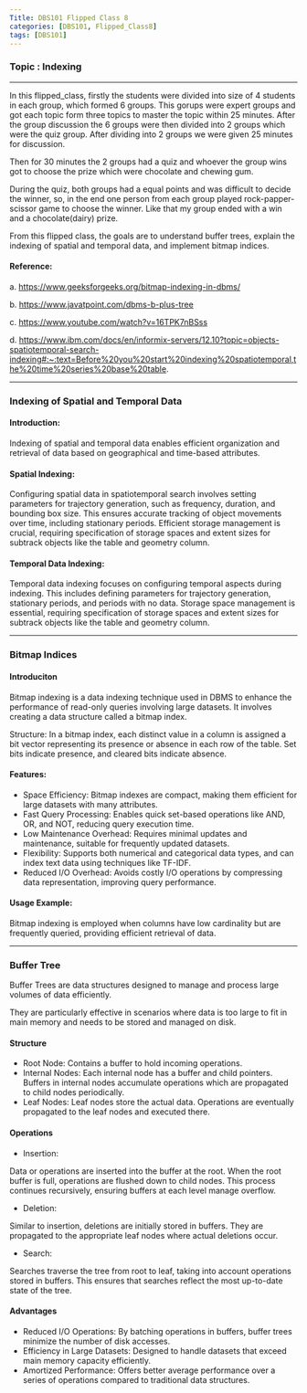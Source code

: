 ```yaml
---
Title: DBS101 Flipped Class 8
categories: [DBS101, Flipped_Class8]
tags: [DBS101]
---
```


### Topic : Indexing

---

In this flipped_class, firstly the students were divided into size of 4 students in each group, which formed 6 groups. This gorups were expert groups and got each topic form three topics to master the topic within 25 minutes. After the group discussion the 6 groups were then divided into 2 groups which were the quiz group.
After dividing into 2 groups we were given 25 minutes for discussion.

Then for 30 minutes the 2 groups had a quiz and whoever the group wins got to choose the prize which were chocolate and chewing gum.

During the quiz, both groups had a equal points and was difficult to decide the winner, so, in the end one person from each group played rock-papper-scissor game to choose the winner. Like that my group ended with a win and a chocolate(dairy) prize.

From this flipped class, the goals are to understand buffer trees, explain the indexing of spatial and temporal data, and implement bitmap indices.

#### Reference:

a. https://www.geeksforgeeks.org/bitmap-indexing-in-dbms/

b. https://www.javatpoint.com/dbms-b-plus-tree

c. https://www.youtube.com/watch?v=16TPK7nBSss

d. https://www.ibm.com/docs/en/informix-servers/12.10?topic=objects-spatiotemporal-search-indexing#:~:text=Before%20you%20start%20indexing%20spatiotemporal,the%20time%20series%20base%20table.

---

### Indexing of Spatial and Temporal Data

#### Introduction:

Indexing of spatial and temporal data enables efficient organization and retrieval of data based on geographical and time-based attributes.

#### Spatial Indexing:

Configuring spatial data in spatiotemporal search involves setting parameters for trajectory generation, such as frequency, duration, and bounding box size. This ensures accurate tracking of object movements over time, including stationary periods. Efficient storage management is crucial, requiring specification of storage spaces and extent sizes for subtrack objects like the table and geometry column.

#### Temporal Data Indexing:

Temporal data indexing focuses on configuring temporal aspects during indexing. This includes defining parameters for trajectory generation, stationary periods, and periods with no data. Storage space management is essential, requiring specification of storage spaces and extent sizes for subtrack objects like the table and geometry column.

---

### Bitmap Indices

#### Introduciton

Bitmap indexing is a data indexing technique used in DBMS to enhance the performance of read-only queries involving large datasets. It involves creating a data structure called a bitmap index.

Structure: In a bitmap index, each distinct value in a column is assigned a bit vector representing its presence or absence in each row of the table. Set bits indicate presence, and cleared bits indicate absence.

#### Features:

- Space Efficiency: Bitmap indexes are compact, making them efficient for large datasets with many attributes.
- Fast Query Processing: Enables quick set-based operations like AND, OR, and NOT, reducing query execution time.
- Low Maintenance Overhead: Requires minimal updates and maintenance, suitable for frequently updated datasets.
- Flexibility: Supports both numerical and categorical data types, and can index text data using techniques like TF-IDF.
- Reduced I/O Overhead: Avoids costly I/O operations by compressing data representation, improving query performance.

#### Usage Example:

Bitmap indexing is employed when columns have low cardinality but are frequently queried, providing efficient retrieval of data.

---

### Buffer Tree
Buffer Trees are data structures designed to manage and process large volumes of data efficiently.

They are particularly effective in scenarios where data is too large to fit in main memory and needs to be stored and managed on disk.

#### Structure
* Root Node:
Contains a buffer to hold incoming operations.
* Internal Nodes:
Each internal node has a buffer and child pointers.
Buffers in internal nodes accumulate operations which are propagated to child nodes periodically.
* Leaf Nodes:
Leaf nodes store the actual data.
Operations are eventually propagated to the leaf nodes and executed there.


#### Operations
* Insertion:

Data or operations are inserted into the buffer at the root.
When the root buffer is full, operations are flushed down to child nodes.
This process continues recursively, ensuring buffers at each level manage overflow.

* Deletion:

Similar to insertion, deletions are initially stored in buffers.
They are propagated to the appropriate leaf nodes where actual deletions occur.

* Search:

Searches traverse the tree from root to leaf, taking into account operations stored in buffers.
This ensures that searches reflect the most up-to-date state of the tree.

#### Advantages
* Reduced I/O Operations:
By batching operations in buffers, buffer trees minimize the number of disk accesses.
* Efficiency in Large Datasets:
Designed to handle datasets that exceed main memory capacity efficiently.
* Amortized Performance:
Offers better average performance over a series of operations compared to traditional data structures.

